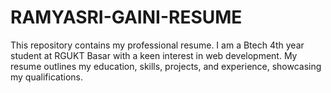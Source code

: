 # RAMYASRI-GAINI-RESUME
This repository contains my professional resume. I am a Btech 4th year student at RGUKT Basar with a keen interest in web development. My resume outlines my education, skills, projects, and experience, showcasing my qualifications.
